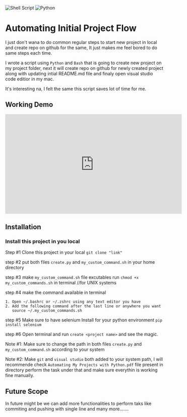 ![Shell Script](https://img.shields.io/badge/shell_script-%23121011.svg?style=flat&logo=gnu-bash&logoColor=white) ![Python](https://img.shields.io/badge/python-3670A0?style=flat&logo=python&logoColor=ffdd54)

# Automating Initial Project Flow

I just don't wana to do common regular steps to start new project in
local and create repo on github for the same, It just makes me feel bored
to do same steps each time.

I wrote a script using `Python` and `Bash` that is going to create new project on my project folder,
next it will create repo on github for newly created project along with
updating intial README.md file and finaly open visual studio code editior
in my mac.

It's interesting na, I felt the same this script saves lot of time for me.

## Working Demo

<iframe width="560" height="315" src="https://www.youtube.com/embed/qZVns0Co-ig" title="YouTube video player" frameborder="0" allow="accelerometer; autoplay; clipboard-write; encrypted-media; gyroscope; picture-in-picture" allowfullscreen></iframe>

## Installation

### Install this project in you local

Step #1 Clone this project in your local
`git clone "link"`

step #2 put both files `create.py` and `my_custom_command.sh`
in your home directory

step #3 make `my_custom_command.sh` file excutables run
`chmod +x my_custom_commands.sh` in terminal //for UNIX systems

step #4 make the command available in terminal

    1. Open ~/.bashrc or ~/.zshrc using any text editor you have
    2. Add the following command after the last line or anywhere you want
       source ~/.my_custom_commands.sh

step #5 Make sure to have selenium Install for your python environment
`pip install selenium`

step #6 Open terminal and run `create <project name>` and see the
magic.

Note #1: Make sure to change the path in both files `create.py` and
`my_custom_command.sh` according to your system

Note #2: Make `git` and `visual studio` both added to your system
path, I will recommende check `Automating My Projects with Python.pdf` file present in directory
perform the task under that and make sure everythin is working fine manually.

## Future Scope

In future might be we can add more functionalities to perform taks like commiting and pushing with single line and many more.......
